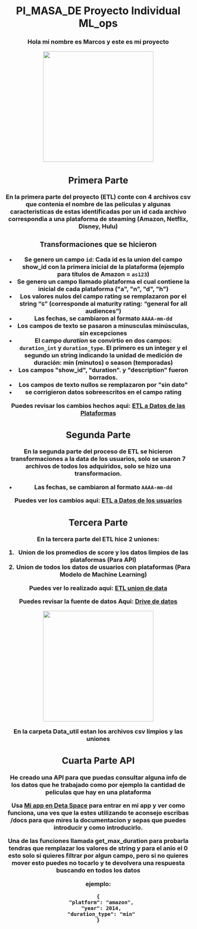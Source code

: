 # <h1 align=center> PI_MASA_DE Proyecto Individual ML_ops <h/>

<h3 align=center>Hola mi nombre es Marcos y este es mi proyecto <h/>

<p align="center">
<img src="https://media.tenor.com/f_EOn4JhDZUAAAAC/anya-forger-smile.gif"  height=300>
</p>

## Primera Parte
En la primera parte del proyecto (ETL) conte con 4 archivos csv que contenia el nombre de las peliculas y algunas caracteristicas de estas identificadas por un id
cada archivo correspondia a una plataforma de steaming (Amazon, Netflix, Disney, Hulu)
### Transformaciones que se hicieron
+ Se genero un campo **`id`**: Cada id es la union del campo show_id con la primera inicial de la plataforma (ejemplo para títulos de Amazon = **`as123`**)
+ Se genero un campo llamado plataforma el cual contiene la inicial de cada plataforma ("a", "n", "d", "h")
+ Los valores nulos del campo rating se remplazaron por el string “**`G`**” (corresponde al maturity rating: “general for all audiences”)
+ Las fechas, se cambiaron al formato **`AAAA-mm-dd`**
+ Los campos de texto se pasaron a minusculas **minúsculas**, sin excepciones
+ El campo ***duration*** se convirtio en dos campos: **`duration_int`** y **`duration_type`**. 
El primero es un integer y el segundo un string indicando la unidad de medición de duración: min (minutos) o season (temporadas)
+ Los campos "show_id", "duration". y "description" fueron borrados.
+ Los campos de texto nullos se remplazaron por "sin dato"
+ se corrigieron datos sobreescritos en el campo rating

Puedes revisar los cambios hechos aqui:
[ETL a Datos de las Plataformas](https://github.com/Marcostamal/PI_MASA_DE/blob/main/Data_Cleaning_Plataformas.ipynb)

## Segunda Parte
En la segunda parte del proceso de ETL se hicieron transformaciones a la data de los usuarios, solo se usaron 7 archivos de todos los adquiridos, solo se hizo una transformacion.
+ Las fechas, se cambiaron al formato **`AAAA-mm-dd`** 
 
Puedes ver los cambios aqui: 
[ETL a Datos de los usuarios](https://github.com/Marcostamal/PI_MASA_DE/blob/main/Data_Cleaning_UserScore.ipynb)

## Tercera Parte
En la tercera parte del ETL hice 2 uniones:
 1. Union de los promedios de score y los datos limpios de las plataformas (Para API)
 2. Union de todos los datos de usuarios con plataformas (Para Modelo de Machine Learning)
 
Puedes ver lo realizado aqui:
[ETL union de data](https://github.com/Marcostamal/PI_MASA_DE/blob/main/Union_Data.ipynb)
 
Puedes revisar la fuente de datos Aqui: 
[Drive de datos](https://drive.google.com/drive/folders/1225oX7a5IgmPLOSO90WAVNcvo8zn1g1h?usp=share_link)
<p align="center">
<img src="https://cdn-icons-png.flaticon.com/512/2875/2875333.png"  height=300>
</p>
En la carpeta Data_util estan los archivos csv limpios y las uniones

## Cuarta Parte API 
He creado una API para que puedas consultar alguna info de los datos que he trabajado como por ejemplo la cantidad de peliculas que hay en una plataforma

Usa [Mi app en Deta Space](https://deta.space/discovery/r/picwku2bnhqhcywo) para entrar en mi app y ver como funciona, una ves que la estes utilizando te aconsejo escribas /docs para que mires la documentacion y sepas que puedes introducir y como introducirlo.

Una de las funciones llamada get_max_duration para probarla tendras que remplazar los valores de string y para el anio el 0 esto solo si quieres filtrar por algun campo, pero si no quieres mover esto puedes no tocarlo y te devolvera una respuesta buscando en todos los datos

ejemplo:
~~~
{
  "platform": "amazon",
  "year": 2014,
  "duration_type": "min"
}
~~~
